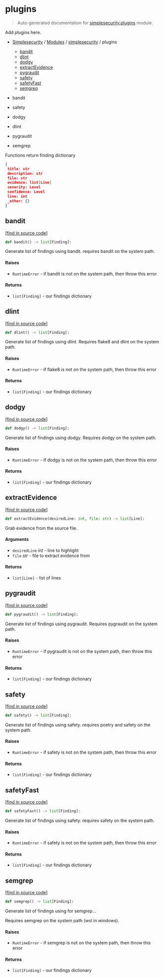 # plugins

> Auto-generated documentation for [simplesecurity.plugins](../../simplesecurity/plugins.py) module.

Add plugins here.

- [Simplesecurity](../README.md#simplesecurity-index) / [Modules](../README.md#simplesecurity-modules) / [simplesecurity](index.md#simplesecurity) / plugins
    - [bandit](#bandit)
    - [dlint](#dlint)
    - [dodgy](#dodgy)
    - [extractEvidence](#extractevidence)
    - [pygraudit](#pygraudit)
    - [safety](#safety)
    - [safetyFast](#safetyfast)
    - [semgrep](#semgrep)

- bandit
- safety
- dodgy
- dlint
- pygraudit
- semgrep

Functions return finding dictionary

```json
{
 title: str
 description: str
 file: str
 evidence: list[Line]
 severity: Level
 confidence: Level
 line: int
 _other: {}
}
```

## bandit

[[find in source code]](../../simplesecurity/plugins.py#L92)

```python
def bandit() -> list[Finding]:
```

Generate list of findings using bandit. requires bandit on the system path.

#### Raises

- `RuntimeError` - if bandit is not on the system path, then throw this
error

#### Returns

- `list[Finding]` - our findings dictionary

## dlint

[[find in source code]](../../simplesecurity/plugins.py#L261)

```python
def dlint() -> list[Finding]:
```

Generate list of findings using dlint. Requires flake8 and dlint on the system path.

#### Raises

- `RuntimeError` - if flake8 is not on the system path, then throw this
error

#### Returns

- `list[Finding]` - our findings dictionary

## dodgy

[[find in source code]](../../simplesecurity/plugins.py#L229)

```python
def dodgy() -> list[Finding]:
```

Generate list of findings using dodgy. Requires dodgy on the system path.

#### Raises

- `RuntimeError` - if dodgy is not on the system path, then throw this
error

#### Returns

- `list[Finding]` - our findings dictionary

## extractEvidence

[[find in source code]](../../simplesecurity/plugins.py#L64)

```python
def extractEvidence(desiredLine: int, file: str) -> list[Line]:
```

Grab evidence from the source file.

#### Arguments

- `desiredLine` *int* - line to highlight
- `file` *str* - file to extract evidence from

#### Returns

- `list[Line]` - list of lines

## pygraudit

[[find in source code]](../../simplesecurity/plugins.py#L298)

```python
def pygraudit() -> list[Finding]:
```

Generate list of findings using pygraudit. Requires pygraudit on the system path.

#### Raises

- `RuntimeError` - if pygraudit is not on the system path, then throw this
error

#### Returns

- `list[Finding]` - our findings dictionary

## safety

[[find in source code]](../../simplesecurity/plugins.py#L166)

```python
def safety() -> list[Finding]:
```

Generate list of findings using safety. requires poetry and safety on the system path.

#### Raises

- `RuntimeError` - if safety is not on the system path, then throw this
error

#### Returns

- `list[Finding]` - our findings dictionary

## safetyFast

[[find in source code]](../../simplesecurity/plugins.py#L213)

```python
def safetyFast() -> list[Finding]:
```

Generate list of findings using safety. requires safety on the system path.

#### Raises

- `RuntimeError` - if safety is not on the system path, then throw this
error

#### Returns

- `list[Finding]` - our findings dictionary

## semgrep

[[find in source code]](../../simplesecurity/plugins.py#L331)

```python
def semgrep() -> list[Finding]:
```

Generate list of findings using for semgrep...

Requires semgrep on the system path (wsl in windows).

#### Raises

- `RuntimeError` - if semgrep is not on the system path, then throw this
error

#### Returns

- `list[Finding]` - our findings dictionary
